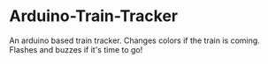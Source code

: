 Arduino-Train-Tracker
=====================

An arduino based train tracker. Changes colors if the train is coming. Flashes and buzzes if it's time to go!